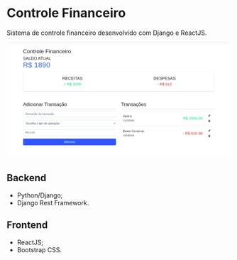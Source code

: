 # Controle Financeiro

Sistema de controle financeiro desenvolvido com Django e ReactJS.

<img src="frontend.png" alt="Frontend"/>

## Backend

- Python/Django;
- Django Rest Framework.

## Frontend

- ReactJS;
- Bootstrap CSS.